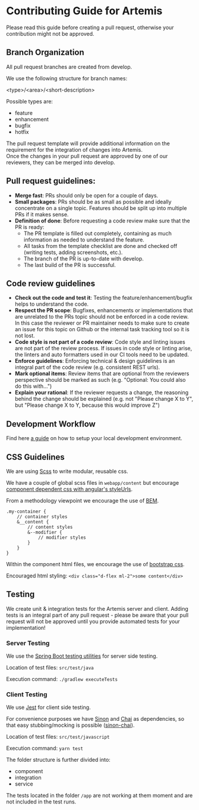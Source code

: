 # Contributing Guide for Artemis

Please read this guide before creating a pull request, otherwise your contribution might not be approved.

## Branch Organization

All pull request branches are created from develop.

We use the following structure for branch names:

\<type\>/\<area\>/\<short-description\>

Possible types are:

- feature
- enhancement
- bugfix
- hotfix

The pull request template will provide additional information on the requirement for the integration of changes into Artemis.  
Once the changes in your pull request are approved by one of our reviewers, they can be merged into develop.

## Pull request guidelines:

- **Merge fast**: PRs should only be open for a couple of days.
- **Small packages**: PRs should be as small as possible and ideally concentrate on a single topic. Features should be split up into multiple PRs if it makes sense.
- **Definition of done**: Before requesting a code review make sure that the PR is ready:
   - The PR template is filled out completely, containing as much information as needed to understand the feature.
   - All tasks from the template checklist are done and checked off (writing tests, adding screenshots, etc.).
   - The branch of the PR is up-to-date with develop.
   - The last build of the PR is successful.

## Code review guidelines

- **Check out the code and test it**: Testing the feature/enhancement/bugfix helps to understand the code.
- **Respect the PR scope**: Bugfixes, enhancements or implementations that are unrelated to the PRs topic should not be enforced in a code review. 
In this case the reviewer or PR maintainer needs to make sure to create an issue for this topic on Github or the internal task tracking tool so it is not lost.
- **Code style is not part of a code review**: Code style and linting issues are not part of the review process. If issues in code style or linting arise, the linters and auto formatters used in our CI tools need to be updated.
- **Enforce guidelines**: Enforcing technical & design guidelines is an integral part of the code review (e.g. consistent REST urls).
- **Mark optional items**: Review items that are optional from the reviewers perspective should be marked as such (e.g. "Optional: You could also do this with...")
- **Explain your rational**: If the reviewer requests a change, the reasoning behind the change should be explained (e.g. not "Please change X to Y", but "Please change X to Y, because this would improve Z")

## Development Workflow

Find here [a guide](doc/setup/SETUP.md) on how to setup your local development environment.

## CSS Guidelines

We are using [Scss](https://sass-lang.com) to write modular, reusable css.

We have a couple of global scss files in `webapp/content` but encourage [component dependent css with angular's styleUrls](https://angular.io/guide/component-styles).

From a methodology viewpoint we encourage the use of [BEM](http://getbem.com/introduction/).
```
.my-container {
    // container styles
    &__content {
        // content styles
        &--modifier {
            // modifier styles
        }
    }
}
```

Within the component html files, we encourage the use of [bootstrap css](https://getbootstrap.com/).

Encouraged html styling:
`<div class="d-flex ml-2">some content</div>`


## Testing

We create unit & integration tests for the Artemis server and client.
Adding tests is an integral part of any pull request - please be aware that your pull request will not be approved until you provide automated tests for your implementation!

### Server Testing

We use the [Spring Boot testing utilities](https://docs.spring.io/spring-boot/docs/current/reference/html/boot-features-testing.html) for server side testing.

Location of test files: `src/test/java`

Execution command:      `./gradlew executeTests`

### Client Testing

We use [Jest](https://jestjs.io/) for client side testing.

For convenience purposes we have [Sinon](https://sinonjs.org/) and [Chai](https://www.chaijs.com/) as dependencies, so that easy stubbing/mocking is possible ([sinon-chai](https://github.com/domenic/sinon-chai)).

Location of test files: `src/test/javascript`

Execution command:      `yarn test`

The folder structure is further divided into:

- component
- integration
- service

The tests located in the folder `/app` are not working at them moment and are not included in the test runs.
